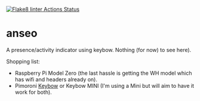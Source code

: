[![Flake8 linter Actions Status](https://github.com/gerrowadat/anseo/workflows/Flake8%20linter/badge.svg)](https://github.com/gerrowadat/anseo/actions)
# anseo
A presence/activity indicator using keybow. Nothing (for now) to see here).

Shopping list:
  - Raspberry Pi Model Zero (the last hassle is getting the WH model which has wifi and headers already on).
  - Pimoroni [Keybow](https://shop.pimoroni.com/products/keybow) or Keybow MINI (I'm using a Mini but will aim to have it work for both).
